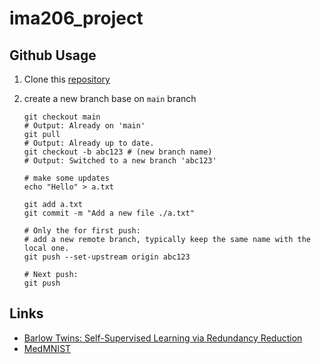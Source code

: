 # ima206_project

## Github Usage

1. Clone this [repository](https://github.com/Lupin2019/ima206_project.git)

2. create a new branch base on `main` branch

   ```shell
   git checkout main 
   # Output: Already on 'main'
   git pull 
   # Output: Already up to date.
   git checkout -b abc123 # (new branch name)
   # Output: Switched to a new branch 'abc123'
   
   # make some updates
   echo "Hello" > a.txt
   
   git add a.txt
   git commit -m "Add a new file ./a.txt"
   
   # Only the for first push:
   # add a new remote branch, typically keep the same name with the local one.
   git push --set-upstream origin abc123
   
   # Next push:
   git push 
   ```

## Links
- [Barlow Twins: Self-Supervised Learning via Redundancy Reduction](https://arxiv.org/abs/2103.03230)
- [MedMNIST](https://medmnist.com/)
